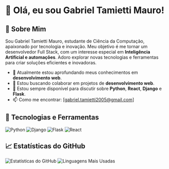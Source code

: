 # 👋 Olá, eu sou Gabriel Tamietti Mauro!

## 🚀 Sobre Mim

Sou Gabriel Tamietti Mauro, estudante de Ciência da Computação, apaixonado por tecnologia e inovação. Meu objetivo é me tornar um desenvolvedor Full Stack, com um interesse especial em **Inteligência Artificial e automações**. Adoro explorar novas tecnologias e ferramentas para criar soluções eficientes e inovadoras.

- 🌱 Atualmente estou aprofundando meus conhecimentos em **desenvolvimento web**.
- 👯 Estou buscando colaborar em projetos de **desenvolvimento web**.
- 💬 Estou sempre disponível para discutir sobre **Python**, **React**, **Django** e **Flask**.
- 📫 Como me encontrar: [gabriel.tamietti2005@gmail.com] 

## 🔧 Tecnologias e Ferramentas

![Python](https://img.shields.io/badge/-Python-333333?style=flat&logo=python)
![Django](https://img.shields.io/badge/-Django-333333?style=flat&logo=django)
![Flask](https://img.shields.io/badge/-Flask-333333?style=flat&logo=flask)
![React](https://img.shields.io/badge/-React-333333?style=flat&logo=react)

## 📈 Estatísticas do GitHub

![Estatísticas do GitHub](https://github-readme-stats.vercel.app/api?username=gTamietti&show_icons=true&theme=dark)
![Linguagens Mais Usadas](https://github-readme-stats.vercel.app/api/top-langs/?username=gTamietti&layout=compact&theme=dark)
